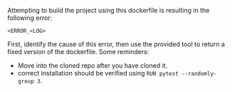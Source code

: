 Attempting to build the project using this dockerfile is resulting in the following error:
```
<ERROR_<LOG>
```
First, identify the cause of this error, then use the provided tool to return a fixed version of the dockerfile.
Some reminders:
 - Move into the cloned repo after you have cloned it.
 - correct installation should be verified using `RUN pytest --randomly-group 3`.